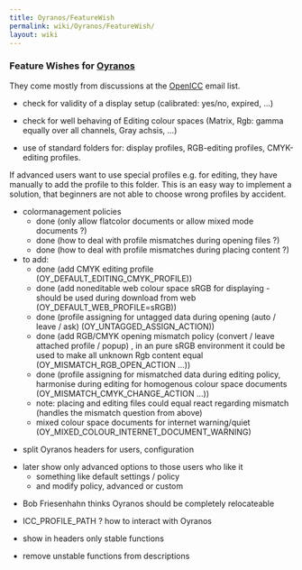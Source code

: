 ```yaml
---
title: Oyranos/FeatureWish
permalink: wiki/Oyranos/FeatureWish/
layout: wiki
---
```


### Feature Wishes for [Oyranos](/wiki/Oyranos "wikilink")

They come mostly from discussions at the [OpenICC](/wiki/OpenICC "wikilink")
email list.

-   check for validity of a display setup (calibrated: yes/no, expired,
    ...)

<!-- -->

-   check for well behaving of Editing colour spaces (Matrix, Rgb: gamma
    equally over all channels, Gray achsis, ...)

<!-- -->

-   use of standard folders for: display profiles, RGB-editing profiles,
    CMYK-editing profiles.

If advanced users want to use special profiles e.g. for editing, they
have manually to add the profile to this folder. This is an easy way to
implement a solution, that beginners are not able to choose wrong
profiles by accident.

-   colormanagement policies
    -   done (only allow flatcolor documents or allow mixed mode
        documents ?)
    -   done (how to deal with profile mismatches during opening files
        ?)
    -   done (how to deal with profile mismatches during placing content
        ?)
-   to add:
    -   done (add CMYK editing profile
        (OY\_DEFAULT\_EDITING\_CMYK\_PROFILE))
    -   done (add noneditable web colour space sRGB for displaying -
        should be used during download from web
        (OY\_DEFAULT\_WEB\_PROFILE=sRGB))
    -   done (profile assigning for untagged data during opening (auto /
        leave / ask) (OY\_UNTAGGED\_ASSIGN\_ACTION))
    -   done (add RGB/CMYK opening mismatch policy (convert / leave
        attached profile / popup) , in an pure sRGB environment it could
        be used to make all unknown Rgb content equal
        (OY\_MISMATCH\_RGB\_OPEN\_ACTION ...))
    -   done (profile assigning for mismatched data during editing
        policy, harmonise during editing for homogenous colour space
        documents (OY\_MISMATCH\_CMYK\_CHANGE\_ACTION ...))
    -   note: placing and editing files could equal react regarding
        mismatch (handles the mismatch question from above)
    -   mixed colour space documents for internet warning/quiet
        (OY\_MIXED\_COLOUR\_INTERNET\_DOCUMENT\_WARNING)

<!-- -->

-   split Oyranos headers for users, configuration

<!-- -->

-   later show only advanced options to those users who like it
    -   something like default settings / policy
    -   and modify policy, advanced or custom

<!-- -->

-   Bob Friesenhahn thinks Oyranos should be completely relocateable

<!-- -->

-   ICC\_PROFILE\_PATH ? how to interact with Oyranos

<!-- -->

-   show in headers only stable functions

<!-- -->

-   remove unstable functions from descriptions

